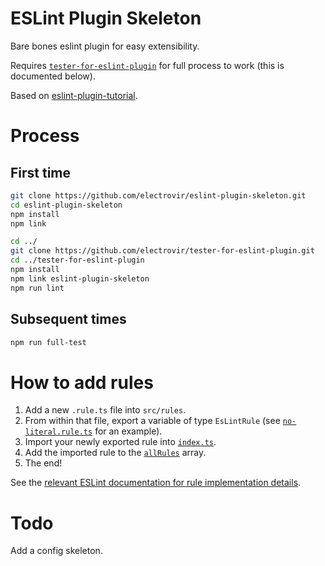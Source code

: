 # ESLint Plugin Skeleton

Bare bones eslint plugin for easy extensibility.

Requires [`tester-for-eslint-plugin`](https://github.com/electrovir/tester-for-eslint-plugin) for full process to work (this is documented below).

Based on [eslint-plugin-tutorial](https://github.com/Quramy/eslint-plugin-tutorial).

# Process

## First time

```bash
git clone https://github.com/electrovir/eslint-plugin-skeleton.git
cd eslint-plugin-skeleton
npm install
npm link

cd ../
git clone https://github.com/electrovir/tester-for-eslint-plugin.git
cd ../tester-for-eslint-plugin
npm install
npm link eslint-plugin-skeleton
npm run lint
```

## Subsequent times

```bash
npm run full-test
```

# How to add rules

1. Add a new `.rule.ts` file into `src/rules`.
2. From within that file, export a variable of type `EsLintRule` (see [`no-literal.rule.ts`](https://github.com/electrovir/eslint-plugin-skeleton/blob/master/src/rules/no-literal.rule.ts) for an example).
3. Import your newly exported rule into [`index.ts`](https://github.com/electrovir/eslint-plugin-skeleton/blob/master/src/index.ts).
4. Add the imported rule to the [`allRules`](https://github.com/electrovir/eslint-plugin-skeleton/blob/master/src/index.ts#L4) array.
5. The end!

See the [relevant ESLint documentation for rule implementation details](https://eslint.org/docs/developer-guide/working-with-rules).

# Todo

Add a config skeleton.
